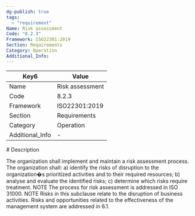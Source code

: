 ```yaml
---
dg-publish: true
tags:
  - "requirement"
Name: Risk assessment
Code: "8.2.3"
Framework: ISO22301:2019
Section: Requirements
Category: Operation
Additional_Info: 
---
```


<div><table class="dataview table-view-table"><thead class="table-view-thead"><tr class="table-view-tr-header"><th class="table-view-th"><span>Key</span><span class="dataview small-text">6</span></th><th class="table-view-th"><span>Value</span></th></tr></thead><tbody class="table-view-tbody"><tr><td><span>Name</span></td><td><span>Risk assessment</span></td></tr><tr><td><span>Code</span></td><td><span>8.2.3</span></td></tr><tr><td><span>Framework</span></td><td><span>ISO22301:2019</span></td></tr><tr><td><span>Section</span></td><td><span>Requirements</span></td></tr><tr><td><span>Category</span></td><td><span>Operation</span></td></tr><tr><td><span>Additional_Info</span></td><td><span>-</span></td></tr></tbody></table></div>
# Description

The organization shall implement and maintain a risk assessment process. The organization shall: a) identify the risks of disruption to the organization�s prioritized activities and to their required resources; b) analyse and evaluate the identified risks; c) determine which risks require treatment. NOTE The process for risk assessment is addressed in ISO 31000. NOTE Risks in this subclause relate to the disruption of business activities. Risks and opportunities related to the effectiveness of the management system are addressed in 6.1.
